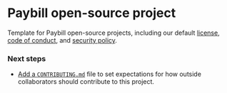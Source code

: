 # Paybill open-source project

Template for Paybill open-source projects, including our default [license](LICENSE.md), [code of conduct](CODE_OF_CONDUCT.md), and [security policy](SECURITY.md).


### Next steps
* [Add a `CONTRIBUTING.md`](https://github.com/paybill-dev/.github/new/master?filename=CONTRIBUTING.md) file to set expectations for how outside collaborators should contribute to this project.
